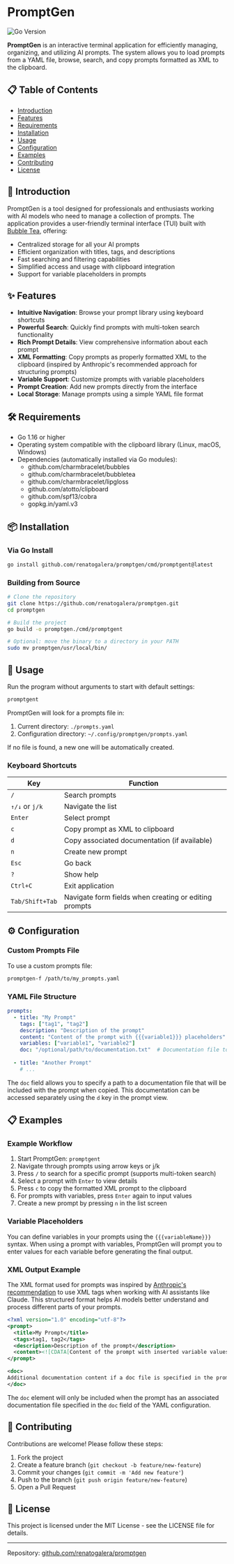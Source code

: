 # PromptGen

![Go Version](https://img.shields.io/badge/Go-1.16%2B-blue)

**PromptGen** is an interactive terminal application for efficiently managing, organizing, and utilizing AI prompts. The system allows you to load prompts from a YAML file, browse, search, and copy prompts formatted as XML to the clipboard.

## 📋 Table of Contents

- [Introduction](#introduction)
- [Features](#features)
- [Requirements](#requirements)
- [Installation](#installation)
- [Usage](#usage)
- [Configuration](#configuration)
- [Examples](#examples)
- [Contributing](#contributing)
- [License](#license)

## 📝 Introduction

PromptGen is a tool designed for professionals and enthusiasts working with AI models who need to manage a collection of prompts. The application provides a user-friendly terminal interface (TUI) built with [Bubble Tea](https://github.com/charmbracelet/bubbletea), offering:

- Centralized storage for all your AI prompts
- Efficient organization with titles, tags, and descriptions
- Fast searching and filtering capabilities
- Simplified access and usage with clipboard integration
- Support for variable placeholders in prompts

## ✨ Features

- **Intuitive Navigation**: Browse your prompt library using keyboard shortcuts
- **Powerful Search**: Quickly find prompts with multi-token search functionality
- **Rich Prompt Details**: View comprehensive information about each prompt
- **XML Formatting**: Copy prompts as properly formatted XML to the clipboard (inspired by Anthropic's recommended approach for structuring prompts)
- **Variable Support**: Customize prompts with variable placeholders
- **Prompt Creation**: Add new prompts directly from the interface
- **Local Storage**: Manage prompts using a simple YAML file format

## 🛠️ Requirements

- Go 1.16 or higher
- Operating system compatible with the clipboard library (Linux, macOS, Windows)
- Dependencies (automatically installed via Go modules):
  - github.com/charmbracelet/bubbles
  - github.com/charmbracelet/bubbletea
  - github.com/charmbracelet/lipgloss
  - github.com/atotto/clipboard
  - github.com/spf13/cobra
  - gopkg.in/yaml.v3

## 📦 Installation

### Via Go Install

```bash
go install github.com/renatogalera/promptgen/cmd/promptgent@latest
```

### Building from Source

```bash
# Clone the repository
git clone https://github.com/renatogalera/promptgen.git
cd promptgen

# Build the project
go build -o promptgen./cmd/promptgent

# Optional: move the binary to a directory in your PATH
sudo mv promptgen/usr/local/bin/
```

## 🚀 Usage

Run the program without arguments to start with default settings:

```bash
promptgent
```

PromptGen will look for a prompts file in:
1. Current directory: `./prompts.yaml`
2. Configuration directory: `~/.config/promptgen/prompts.yaml`

If no file is found, a new one will be automatically created.

### Keyboard Shortcuts

| Key | Function |
|-----|----------|
| `/` | Search prompts |
| `↑/↓` or `j/k` | Navigate the list |
| `Enter` | Select prompt |
| `c` | Copy prompt as XML to clipboard |
| `d` | Copy associated documentation (if available) |
| `n` | Create new prompt |
| `Esc` | Go back |
| `?` | Show help |
| `Ctrl+C` | Exit application |
| `Tab/Shift+Tab` | Navigate form fields when creating or editing prompts |

## ⚙️ Configuration

### Custom Prompts File

To use a custom prompts file:

```bash
promptgen-f /path/to/my_prompts.yaml
```

### YAML File Structure

```yaml
prompts:
  - title: "My Prompt"
    tags: ["tag1", "tag2"]
    description: "Description of the prompt"
    content: "Content of the prompt with {{{variable1}}} placeholders"
    variables: ["variable1", "variable2"]
    doc: "/optional/path/to/documentation.txt"  # Documentation file to be included with the prompt
  
  - title: "Another Prompt"
    # ...
```

The `doc` field allows you to specify a path to a documentation file that will be included with the prompt when copied. This documentation can be accessed separately using the `d` key in the prompt view.

## 📋 Examples

### Example Workflow

1. Start PromptGen: `promptgent`
2. Navigate through prompts using arrow keys or j/k
3. Press `/` to search for a specific prompt (supports multi-token search)
4. Select a prompt with `Enter` to view details
5. Press `c` to copy the formatted XML prompt to the clipboard
6. For prompts with variables, press `Enter` again to input values
7. Create a new prompt by pressing `n` in the list screen

### Variable Placeholders

You can define variables in your prompts using the `{{{variableName}}}` syntax. When using a prompt with variables, PromptGen will prompt you to enter values for each variable before generating the final output.

### XML Output Example

The XML format used for prompts was inspired by [Anthropic's recommendation](https://docs.anthropic.com/en/docs/build-with-claude/prompt-engineering/use-xml-tags) to use XML tags when working with AI assistants like Claude. This structured format helps AI models better understand and process different parts of your prompts.

```xml
<?xml version="1.0" encoding="utf-8"?>
<prompt>
  <title>My Prompt</title>
  <tags>tag1, tag2</tags>
  <description>Description of the prompt</description>
  <content><![CDATA[Content of the prompt with inserted variable values]]></content>
</prompt>

<doc>
Additional documentation content if a doc file is specified in the prompt configuration
</doc>
```

The `doc` element will only be included when the prompt has an associated documentation file specified in the `doc` field of the YAML configuration.


## 👥 Contributing

Contributions are welcome! Please follow these steps:

1. Fork the project
2. Create a feature branch (`git checkout -b feature/new-feature`)
3. Commit your changes (`git commit -m 'Add new feature'`)
4. Push to the branch (`git push origin feature/new-feature`)
5. Open a Pull Request


## 📜 License

This project is licensed under the MIT License - see the LICENSE file for details.

---

Repository: [github.com/renatogalera/promptgen](https://github.com/renatogalera/promptgen)